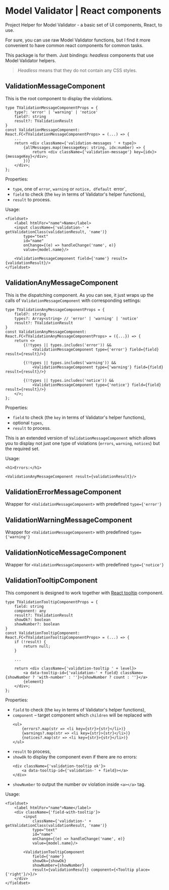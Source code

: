 # Model Validator | React components

Project Helper for Model Validator - a basic set of UI components, React, to use.

For sure, you can use raw Model Validator functions, but I find it more convenient to have common react components for common tasks.

This package is for them. Just bindings: _headless_ components that use Model Validator helpers.

>_Headless_ means that they do not contain any CSS styles.

## ValidationMessageComponent

This is the root component to display the violations.

```tsx
type TValidationMessageComponentProps = {
	type?: 'error' | 'warning' | 'notice'
	field?: string
	result?: TValidationResult
}
const ValidationMessageComponent: React.FC<TValidationMessageComponentProps> = (...) => {
	...
	return <div className={'validation-messages ' + type}>
		{allMessages.map((messageKey: string, idx:number) => {
			return <div className={'validation-message'} key={idx}>{messageKey}</div>;
		})}
	</div>;
};
```

Properties:

* `type`, one of `error`, `warning` or `notice, dfefault `error`,
* `field` to check (the `key` in terms of Validator's helper functions),
* `result` to process.

Usage:

```tsx
<fieldset>
	<label htmlFor="name">Name</label>
	<input className={'validation-' + getValidationClass(validationResult, 'name')}
		type="text"
		id="name"
		onChange={(e) => handleChange('name', e)}
		value={model.name}/>

	<ValidationMessageComponent field={'name'} result={validationResult}/>
</fieldset>

```

## ValidationAnyMessageComponent

This is the dispatching component. As you can see, it just wraps up the calls of `ValidationMessageComponent` with corresponding settings:

```tsx
type TValidationAnyMessageComponentProps = {
	field?: string
	types?: Array<string> // 'error' | 'warning' | 'notice'
	result?: TValidationResult
}
const ValidationAnyMessageComponent: React.FC<TValidationAnyMessageComponentProps> = ({...}) => {
	return <>
		{(!types || types.includes('error')) &&
			<ValidationMessageComponent type={'error'} field={field} result={result}/>}

		{(!types || types.includes('warning')) &&
			<ValidationMessageComponent type={'warning'} field={field} result={result}/>}

		{(!types || types.includes('notice')) && 
		    <ValidationMessageComponent type={'notice'} field={field} result={result}/>}
	</>;
};
```

Properties:

* `field` to check (the `key` in terms of Validator's helper functions),
* optional `types`,
* `result` to process.

This is an extended version of `ValidationMessageComponent` which allows you to display not just one type of violations (`errors`, `warning`, `notices`) but the required set.

Usage:

```tsx
<h1>Errors:</h1>

<ValidationAnyMessageComponent result={validationResult}/>
```

## ValidationErrorMessageComponent

Wrapper for `<ValidationMessageComponent>` with predefined `type={'error'}`

## ValidationWarningMessageComponent

Wrapper for `<ValidationMessageComponent>` with predefined `type={'warning'}`

## ValidationNoticeMessageComponent

Wrapper for `<ValidationMessageComponent>` with predefined `type={'notice'}`


## ValidationTooltipComponent

This component is designed to work together with [React tooltip](https://www.npmjs.com/package/react-tooltip) component.

```tsx
type TValidationTooltipComponentProps = {
	field: string
	component: any
	result?: TValidationResult
	showOk?: boolean
	showNumber?: boolean
}
const ValidationTooltipComponent: React.FC<TValidationTooltipComponentProps> = (...) => {
	if (!result) {
		return null;
	}

    ...

	return <div className={'validation-tooltip ' + level}>
		<a data-tooltip-id={'validation-' + field} className={showNumber ? 'with-number' : ''}>{showNumber ? count : ''}</a>
		{element}
	</div>;
};
```

Properties:
* `field` to check (the `key` in terms of Validator's helper functions),
* `component` – target component which `children` will be replaced with
    ```tsx
    <ul>
        {errors?.map(str => <li key={str}>{str}</li>)}
        {warnings?.map(str => <li key={str}>{str}</li>)}
        {notices?.map(str => <li key={str}>{str}</li>)}
    </ul>
    ```
* `result` to process,
* `showOk` to display the component even if there are no errors:
    ```tsx
    <div className={'validation-tooltip ok'}>
        <a data-tooltip-id={'validation-' + field}></a>
    </div>
    ```
* `showNumber` to output the number ov violation inside `<a></a>` tag.


Usage:

```tsx
<fieldset>
	<label htmlFor="name">Name</label>
	<div className={'field-with-tooltip'}>
		<input
			className={'validation-' + getValidationClass(validationResult, 'name')}
			type="text"
			id="name"
			onChange={(e) => handleChange('name', e)}
			value={model.name}/>

		<ValidationTooltipComponent
			field={'name'}
			showOk={showOk}
			showNumber={showNumber}
			result={validationResult} component={<Tooltip place={'right'}/>}/>
	</div>
</fieldset>
```
